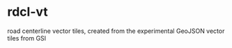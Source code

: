 # rdcl-vt
road centerline vector tiles, created from the experimental GeoJSON vector tiles from GSI
